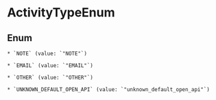
# ActivityTypeEnum

## Enum


    * `NOTE` (value: `"NOTE"`)

    * `EMAIL` (value: `"EMAIL"`)

    * `OTHER` (value: `"OTHER"`)

    * `UNKNOWN_DEFAULT_OPEN_API` (value: `"unknown_default_open_api"`)




